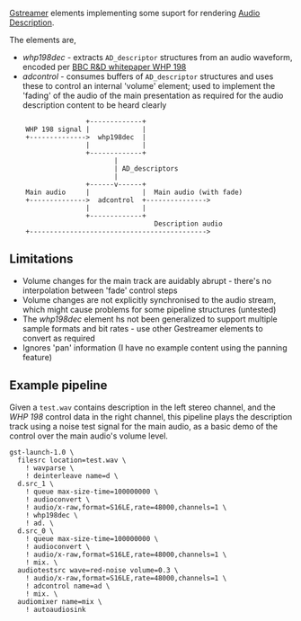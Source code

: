 [Gstreamer](https://gstreamer.freedesktop.org/) elements implementing some
suport for rendering [Audio Description](https://en.wikipedia.org/wiki/Audio_description).

The elements are,
 * *whp198dec* - extracts ``AD_descriptor`` structures from an audio waveform, encoded per [BBC R&D whitepaper WHP 198](http://www.bbc.co.uk/rd/publications/whitepaper198)
 * *adcontrol* - consumes buffers of ``AD_descriptor`` structures and uses these to control an internal 'volume' element; used to implement the 'fading' of the audio of the main presentation as required for the audio description content to be heard clearly

````
                   +-------------+
    WHP 198 signal |             |
    +-------------->  whp198dec  |
                   |             |
                   +-------------+
                          |
                          | AD_descriptors
                          |
                   +------v------+
    Main audio     |             |  Main audio (with fade)
    +-------------->  adcontrol  +--------------->
                   |             |
                   +-------------+
                                    Description audio
    +-------------------------------------------->
````

## Limitations


 * Volume changes for the main track are auidably abrupt - there's no interpolation between 'fade' control steps
 * Volume changes are not explicitly synchronised to the audio stream, which might cause problems for some pipeline structures (untested)
 * The _whp198dec_ element hs not been generalized to support multiple sample formats and bit rates - use other Gestreamer elements to convert as required
 * Ignores 'pan' information (I have no example content using the panning feature)


## Example pipeline

Given a ``test.wav`` contains description in the left stereo channel, and the _WHP 198_ control data in the right channel, this pipeline plays the description track using a noise test signal for the main audio, as a basic demo of the control over the main audio's volume level. 

    gst-launch-1.0 \
	  filesrc location=test.wav \
		! wavparse \
		! deinterleave name=d \
	  d.src_1 \
		! queue max-size-time=100000000 \
		! audioconvert \
		! audio/x-raw,format=S16LE,rate=48000,channels=1 \
		! whp198dec \
		! ad. \
	  d.src_0 \
		! queue max-size-time=100000000 \
		! audioconvert \
		! audio/x-raw,format=S16LE,rate=48000,channels=1 \
		! mix. \
	  audiotestsrc wave=red-noise volume=0.3 \
		! audio/x-raw,format=S16LE,rate=48000,channels=1 \
		! adcontrol name=ad \
		! mix. \
	  audiomixer name=mix \
		! autoaudiosink


